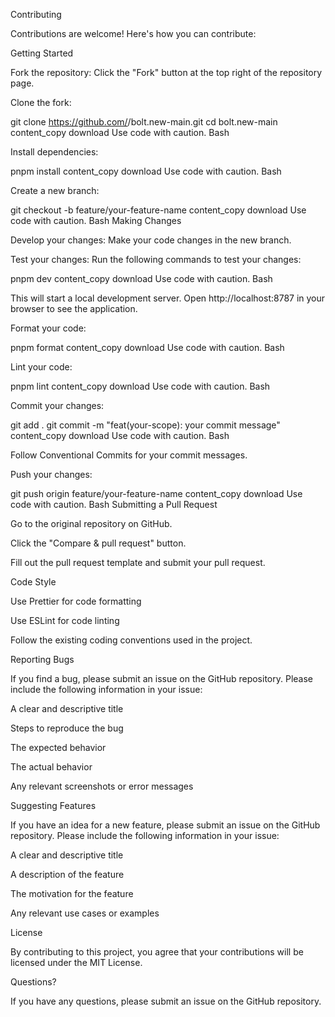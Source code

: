 Contributing

Contributions are welcome! Here's how you can contribute:

Getting Started

Fork the repository: Click the "Fork" button at the top right of the repository page.

Clone the fork:

git clone https://github.com/<your-username>/bolt.new-main.git
cd bolt.new-main
content_copy
download
Use code with caution.
Bash

Install dependencies:

pnpm install
content_copy
download
Use code with caution.
Bash

Create a new branch:

git checkout -b feature/your-feature-name
content_copy
download
Use code with caution.
Bash
Making Changes

Develop your changes: Make your code changes in the new branch.

Test your changes: Run the following commands to test your changes:

pnpm dev
content_copy
download
Use code with caution.
Bash

This will start a local development server.
Open http://localhost:8787 in your browser to see the application.

Format your code:

pnpm format
content_copy
download
Use code with caution.
Bash

Lint your code:

pnpm lint
content_copy
download
Use code with caution.
Bash

Commit your changes:

git add .
git commit -m "feat(your-scope): your commit message"
content_copy
download
Use code with caution.
Bash

Follow Conventional Commits for your commit messages.

Push your changes:

git push origin feature/your-feature-name
content_copy
download
Use code with caution.
Bash
Submitting a Pull Request

Go to the original repository on GitHub.

Click the "Compare & pull request" button.

Fill out the pull request template and submit your pull request.

Code Style

Use Prettier for code formatting

Use ESLint for code linting

Follow the existing coding conventions used in the project.

Reporting Bugs

If you find a bug, please submit an issue on the GitHub repository. Please include the following information in your issue:

A clear and descriptive title

Steps to reproduce the bug

The expected behavior

The actual behavior

Any relevant screenshots or error messages

Suggesting Features

If you have an idea for a new feature, please submit an issue on the GitHub repository. Please include the following information in your issue:

A clear and descriptive title

A description of the feature

The motivation for the feature

Any relevant use cases or examples

License

By contributing to this project, you agree that your contributions will be licensed under the MIT License.

Questions?

If you have any questions, please submit an issue on the GitHub repository.
